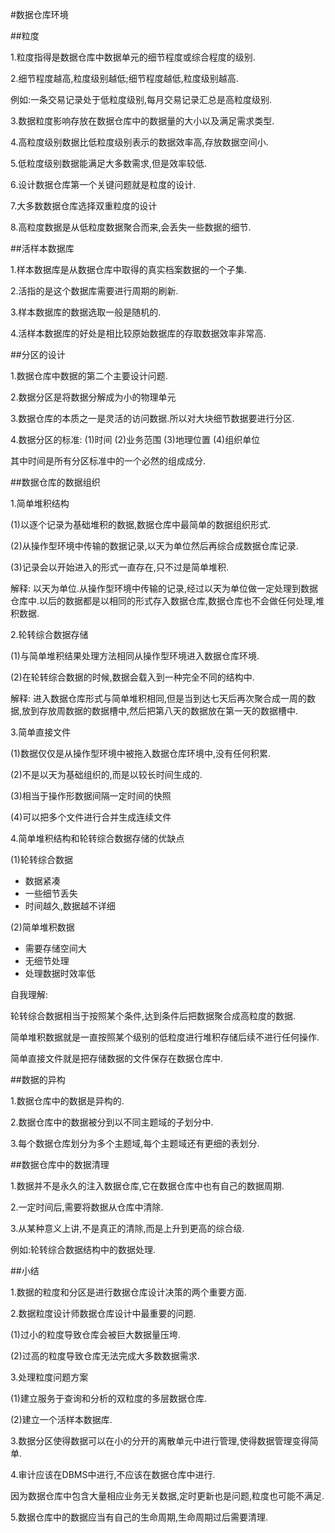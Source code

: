#数据仓库环境

##粒度

1.粒度指得是数据仓库中数据单元的细节程度或综合程度的级别.

2.细节程度越高,粒度级别越低;细节程度越低,粒度级别越高.
	
例如:一条交易记录处于低粒度级别,每月交易记录汇总是高粒度级别.

3.数据粒度影响存放在数据仓库中的数据量的大小以及满足需求类型.
	
4.高粒度级别数据比低粒度级别表示的数据效率高,存放数据空间小.
	
5.低粒度级别数据能满足大多数需求,但是效率较低.
	
6.设计数据仓库第一个关键问题就是粒度的设计.
	
7.大多数数据仓库选择双重粒度的设计
	
8.高粒度数据是从低粒度数据聚合而来,会丢失一些数据的细节.

##活样本数据库

1.样本数据库是从数据仓库中取得的真实档案数据的一个子集.

2.活指的是这个数据库需要进行周期的刷新.

3.样本数据库的数据选取一般是随机的.

4.活样本数据库的好处是相比较原始数据库的存取数据效率非常高.

##分区的设计

1.数据仓库中数据的第二个主要设计问题.
	
2.数据分区是将数据分解成为小的物理单元
	
3.数据仓库的本质之一是灵活的访问数据.所以对大块细节数据要进行分区.
	
4.数据分区的标准:
		(1)时间
		(2)业务范围
		(3)地理位置
		(4)组织单位
	  
  其中时间是所有分区标准中的一个必然的组成成分.

##数据仓库的数据组织

1.简单堆积结构
	
(1)以逐个记录为基础堆积的数据,数据仓库中最简单的数据组织形式.
	
(2)从操作型环境中传输的数据记录,以天为单位然后再综合成数据仓库记录.

(3)记录会以开始进入的形式一直存在,只不过是简单堆积.
	
解释:
	以天为单位.从操作型环境中传输的记录,经过以天为单位做一定处理到数据仓库中.以后的数据都是以相同的形式存入数据仓库,数据仓库也不会做任何处理,堆积数据.
	
2.轮转综合数据存储
	  
(1)与简单堆积结果处理方法相同从操作型环境进入数据仓库环境.

(2)在轮转综合数据的时候,数据会载入到一种完全不同的结构中.

解释:
进入数据仓库形式与简单堆积相同,但是当到达七天后再次聚合成一周的数据,放到存放周数据的数据槽中,然后把第八天的数据放在第一天的数据槽中.
	
3.简单直接文件

(1)数据仅仅是从操作型环境中被拖入数据仓库环境中,没有任何积累.

(2)不是以天为基础组织的,而是以较长时间生成的.

(3)相当于操作形数据间隔一定时间的快照
	  
(4)可以把多个文件进行合并生成连续文件
	
4.简单堆积结构和轮转综合数据存储的优缺点
		
(1)轮转综合数据
	
* 数据紧凑
* 一些细节丢失
* 时间越久,数据越不详细
		
(2)简单堆积数据

* 需要存储空间大
* 无细节处理
* 处理数据时效率低
	 
自我理解:

轮转综合数据相当于按照某个条件,达到条件后把数据聚合成高粒度的数据.

简单堆积数据就是一直按照某个级别的低粒度进行堆积存储后续不进行任何操作.

简单直接文件就是把存储数据的文件保存在数据仓库中.

##数据的异构

1.数据仓库中的数据是异构的.
	
2.数据仓库中的数据被分到以不同主题域的子划分中.
	
3.每个数据仓库划分为多个主题域,每个主题域还有更细的表划分.

##数据仓库中的数据清理

1.数据并不是永久的注入数据仓库,它在数据仓库中也有自己的数据周期.

2.一定时间后,需要将数据从仓库中清除.

3.从某种意义上讲,不是真正的清除,而是上升到更高的综合级.
	
例如:轮转综合数据结构中的数据处理.

##小结

1.数据的粒度和分区是进行数据仓库设计决策的两个重要方面.
	
2.数据粒度设计师数据仓库设计中最重要的问题.

(1)过小的粒度导致仓库会被巨大数据量压垮.

(2)过高的粒度导致仓库无法完成大多数数据需求.

3.处理粒度问题方案

(1)建立服务于查询和分析的双粒度的多层数据仓库.
		
(2)建立一个活样本数据库.
	
3.数据分区使得数据可以在小的分开的离散单元中进行管理,使得数据管理变得简单.
	
4.审计应该在DBMS中进行,不应该在数据仓库中进行.
		
因为数据仓库中包含大量相应业务无关数据,定时更新也是问题,粒度也可能不满足.
	
5.数据仓库中的数据应当有自己的生命周期,生命周期过后需要清理.
	
	